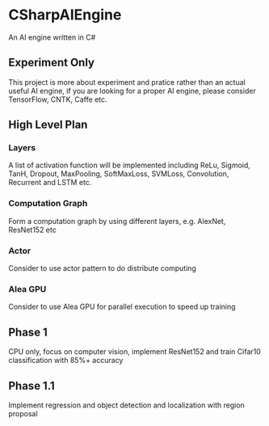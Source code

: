 # CSharpAIEngine
An AI engine written in C#

## Experiment Only
This project is more about experiment and pratice rather than an actual useful AI engine, if you are looking for a proper AI engine, please consider TensorFlow, CNTK, Caffe etc.

## High Level Plan

### Layers
A list of activation function will be implemented including ReLu, Sigmoid, TanH, Dropout, MaxPooling, SoftMaxLoss, SVMLoss, Convolution, Recurrent and  LSTM etc.

### Computation Graph
Form a computation graph by using different layers, e.g. AlexNet, ResNet152 etc

### Actor
Consider to use actor pattern to do distribute computing

### Alea GPU
Consider to use Alea GPU for parallel execution to speed up training

## Phase 1
CPU only, focus on computer vision, implement ResNet152 and train Cifar10 classification with 85%+ accuracy

## Phase 1.1
Implement regression and object detection and localization with region proposal